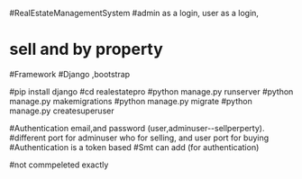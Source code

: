 #RealEstateManagementSystem
#admin as a login, user as a login,
# sell and by property


#Framework 
#Django ,bootstrap

#pip install django
#cd realestatepro
#python manage.py runserver
#python manage.py makemigrations
#python manage.py migrate
#python manage.py createsuperuser

#Authentication email,and password (user,adminuser--sellperperty).
#different port for adminuser who for selling, and user port for buying
#Authentication is a token based
#Smt can add (for authentication)


#not commpeleted exactly

